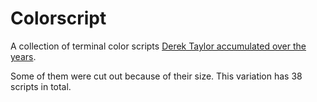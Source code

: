 # Colorscript
A collection of terminal color 
scripts [Derek Taylor accumulated over the years](https://gitlab.com/dwt1/shell-color-scripts).

Some of them were cut out because of their size. This variation has 38 scripts in total.
